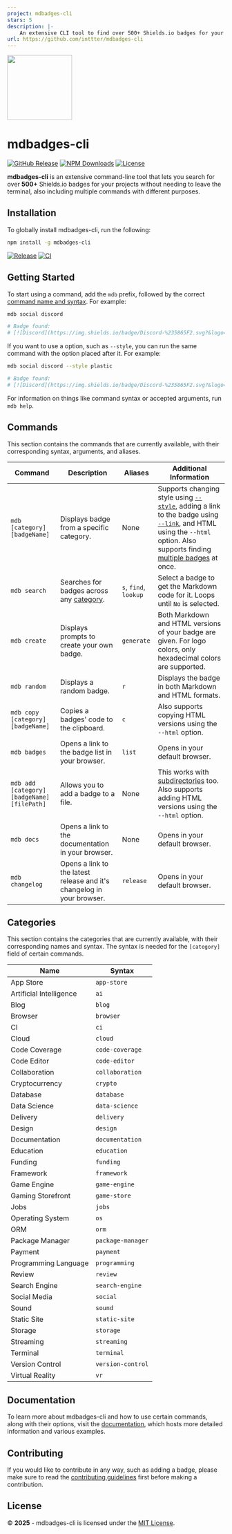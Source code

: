 ```yaml
---
project: mdbadges-cli
stars: 5
description: |-
    An extensive CLI tool to find over 500+ Shields.io badges for your projects.
url: https://github.com/inttter/mdbadges-cli
---
```


<img src="https://github.com/user-attachments/assets/14dd0cdc-6b1b-45ce-8e00-dbd7474866c7" width="150">

# mdbadges-cli

[![GitHub Release](https://img.shields.io/github/v/release/inttter/mdbadges-cli?style=flat&colorA=18181B&colorB=6134EB&logo=github)](https://github.com/inttter/mdbadges-cli/releases/latest)
[![NPM Downloads](https://img.shields.io/npm/dw/mdbadges-cli.svg?style=flat&colorA=18181B&colorB=6134EB&logo=npm)](https://www.npmjs.com/package/mdbadges-cli/)
[![License](https://custom-icon-badges.herokuapp.com/github/license/inttter/mdbadges-cli?logo=law&color=6134EB&labelColor=191724)](LICENSE)

**mdbadges-cli** is an extensive command-line tool that lets you search for over **500+** Shields.io badges for your projects without needing to leave the terminal, also including multiple commands with different purposes.

## Installation

To globally install mdbadges-cli, run the following:

```bash
npm install -g mdbadges-cli
```

[![Release](https://github.com/inttter/mdbadges-cli/actions/workflows/publish.yml/badge.svg)](https://github.com/inttter/mdbadges-cli/actions/workflows/publish.yml)
[![CI](https://github.com/inttter/mdbadges-cli/actions/workflows/test.yml/badge.svg)](https://github.com/inttter/mdbadges-cli/actions/workflows/test.yml)

## Getting Started

To start using a command, add the `mdb` prefix, followed by the correct [command name and syntax](#commands). For example:

```bash
mdb social discord

# Badge found:
# [![Discord](https://img.shields.io/badge/Discord-%235865F2.svg?&logo=discord&logoColor=white)](#)
```

If you want to use a option, such as `--style`, you can run the same command with the option placed after it. For example:

```bash
mdb social discord --style plastic

# Badge found:
# [![Discord](https://img.shields.io/badge/Discord-%235865F2.svg?&logo=discord&logoColor=white&style=plastic)](#)
```

For information on things like command syntax or accepted arguments, run `mdb help`.

## Commands

This section contains the commands that are currently available, with their corresponding syntax, arguments, and aliases.

|   Command                                 |    Description    |     Aliases      | Additional Information |
|-------------------------------------------|-------------------|------------------|------------------------|
`mdb [category] [badgeName]`                | Displays badge from a specific category. | None | Supports changing style using [`--style`](https://inttter.gitbook.io/mdbcli/commands/finding-a-badge#style-s), adding a link to the badge using [`--link`](https://inttter.gitbook.io/mdbcli/commands/finding-a-badge#style-s), and HTML using the `--html` option. Also supports finding [multiple badges](https://inttter.gitbook.io/mdbcli/commands/finding-a-badge#auto-update) at once.
`mdb search`                                | Searches for badges across any [category](#categories). | `s`, `find`, `lookup` | Select a badge to get the Markdown code for it. Loops until `No` is selected.
`mdb create`                                | Displays prompts to create your own badge. | `generate` | Both Markdown and HTML versions of your badge are given. For logo colors, only hexadecimal colors are supported.
`mdb random`                                | Displays a random badge. | `r` | Displays the badge in both Markdown and HTML formats.
`mdb copy [category] [badgeName]`           | Copies a badges' code to the clipboard. | `c` | Also supports copying HTML versions using the `--html` option.
`mdb badges`                                | Opens a link to the badge list in your browser. | `list` | Opens in your default browser.
`mdb add [category] [badgeName] [filePath]` | Allows you to add a badge to a file. | None | This works with [subdirectories](https://inttter.gitbook.io/mdbcli/commands/add#adding-badges-to-subdirectories) too. Also supports adding HTML versions using the `--html` option.
`mdb docs` | Opens a link to the documentation in your browser. | None | Opens in your default browser.
`mdb changelog` | Opens a link to the latest release and it's changelog in your browser. | `release` | Opens in your default browser.

## Categories

This section contains the categories that are currently available, with their corresponding names and syntax. The syntax is needed for the `[category]` field of certain commands.

| Name                    | Syntax                 |
|-------------------------|------------------------|
| App Store               | `app-store`            |
| Artificial Intelligence | `ai`                   |
| Blog                    | `blog`                 |
| Browser                 | `browser`              |
| CI                      | `ci`                   |
| Cloud                   | `cloud`                |
| Code Coverage           | `code-coverage`        |
| Code Editor             | `code-editor`          |
| Collaboration           | `collaboration`        |
| Cryptocurrency          | `crypto`               |
| Database                | `database`             |
| Data Science            | `data-science`         |
| Delivery                | `delivery`             |
| Design                  | `design`               |
| Documentation           | `documentation`        |
| Education               | `education`            |
| Funding                 | `funding`              |
| Framework               | `framework`            |
| Game Engine             | `game-engine`          |
| Gaming Storefront       | `game-store`           |
| Jobs                    | `jobs`                 |
| Operating System        | `os`                   |
| ORM                     | `orm`                  |
| Package Manager         | `package-manager`      |
| Payment                 | `payment`              |
| Programming Language    | `programming`          |
| Review                  | `review`               |
| Search Engine           | `search-engine`        |
| Social Media            | `social`               |
| Sound                   | `sound`                |
| Static Site             | `static-site`          |
| Storage                 | `storage`              |
| Streaming               | `streaming`            |
| Terminal                | `terminal`             |
| Version Control         | `version-control`      |
| Virtual Reality         | `vr`                   |

## Documentation

To learn more about mdbadges-cli and how to use certain commands, along with their options, visit the [documentation](https://inttter.gitbook.io/mdbcli), which hosts more detailed information and various examples.

## Contributing

If you would like to contribute in any way, such as adding a badge, please make sure to read the [contributing guidelines](CONTRIBUTING.md) first before making a contribution.

## License 

© **2025** - mdbadges-cli is licensed under the [MIT License](LICENSE).
